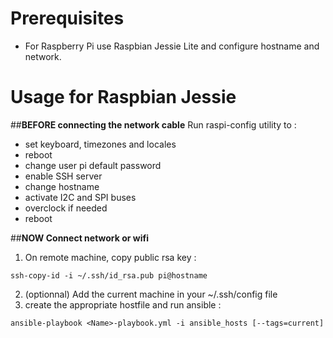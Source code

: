 # Prerequisites
- For Raspberry Pi use Raspbian Jessie Lite and configure hostname and network.




# Usage for Raspbian Jessie

##**BEFORE connecting the network cable**
Run raspi-config utility to :
- set keyboard, timezones and locales
- reboot
- change user pi default password
- enable SSH server
- change hostname
- activate I2C and SPI buses
- overclock if needed
- reboot

##**NOW Connect network or wifi**
1. On remote machine, copy public rsa key :
```
ssh-copy-id -i ~/.ssh/id_rsa.pub pi@hostname
```
2. (optionnal) Add the current machine in your ~/.ssh/config file
3. create the appropriate hostfile and run ansible :
```
ansible-playbook <Name>-playbook.yml -i ansible_hosts [--tags=current]
```
